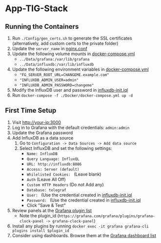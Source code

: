 # App-TIG-Stack

## Running the Containers

1. Run `./Config/gen_certs.sh` to generate the SSL certificates (alternatively,
   add custom certs to the private folder)
2. Update the `server_name` in [nginx.conf](./Config/nginx.conf)
3. Update the following volume mounts in [docker-compose.yml](./Docker/docker-compose.yml)
    * `../Data/grafana:/var/lib/grafana`
    * `../Data/influxdb:/var/lib/influxdb`
3. Update the following environment variables in [docker-compose.yml](./Docker/docker-compose.yml)
    * `"FG_SERVER_ROOT_URL=CHANGEME.example.com"`
    * `"INFLUXDB_ADMIN_USER=admin"`
    * `"INFLUXDB_ADMIN_PASSWORD=changeme"`
4. Modify the InfluxDB user and password in [influxdb-init.iql](./Config/influxdb-scripts/influxdb-init.iql)
5. Run `docker-compose -f ./Docker/docker-compose.yml up -d`

## First Time Setup

1. Visit <http://your-ip:3000>
2. Log in to Grafana with the default credentials: `admin:admin`
3. Update the Grafana password
4. Add InfluxDB as a data source
    1. Go to `Configuration -> Data Sources -> Add data source`
    2. Select InfluxDB and set the following settings:
        * `Name: InfluxDB`
        * `Query Language: InfluxQL`
        * `URL: http://influxdb:8086`
        * `Access: Server (default)`
        * `Whilelisted Cookies: ` (Leave blank)
        * `Auth` (Leave All Off)
        * `Custom HTTP Headers` (Do not Add any)
        * `Database: telegraf`
        * `User: ` (Use the credential created in [influxdb-init.iql](./Config/influxdb-scripts/influxdb-init.iql)
        * `Password: ` (Use the credential created in [influxdb-init.iql](./Config/influxdb-scripts/influxdb-init.iql)
        * Click "Save & Test"
5. Review panels at the [Grafana plugin list](https://grafana.com/grafana/plugins?type=panel)
    * Note the plugin_id (`https://grafana.com/grafana/plugins/grafana-clock-panel -> grafana-clock-panel`)
6. Install any plugins by running `docker exec -it grafana grafana-cli plugins install $plugin_id`
7. Consider using dashboards. Browse them at the [Grafana dashboard list](https://grafana.com/grafana/dashboards)
